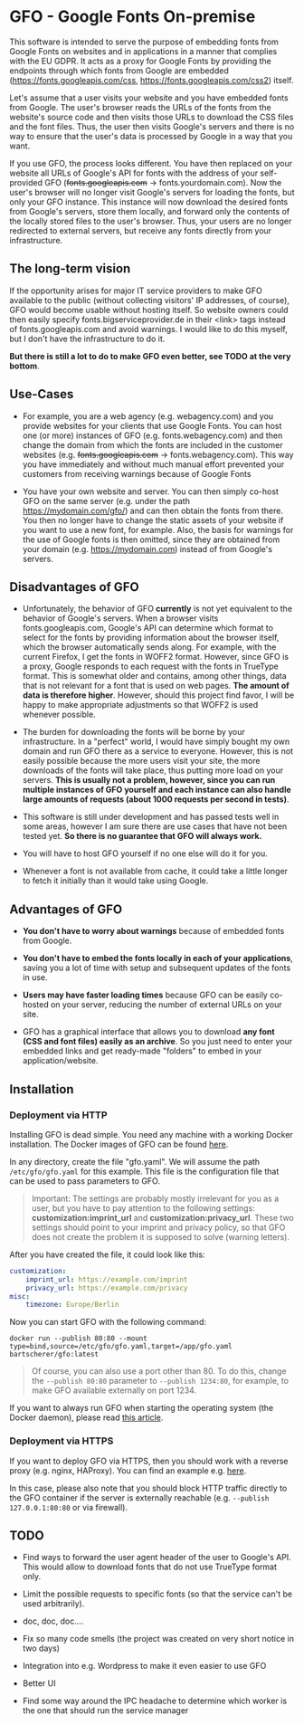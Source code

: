 # GFO - Google Fonts On-premise

This software is intended to serve the purpose of embedding fonts from Google Fonts on websites and in applications in a manner that complies with the EU GDPR. It acts as a proxy for Google Fonts by providing the endpoints through which fonts from Google are embedded (https://fonts.googleapis.com/css, https://fonts.googleapis.com/css2) itself.

Let's assume that a user visits your website and you have embedded fonts from Google. The user's browser reads the URLs of the fonts from the website's source code and then visits those URLs to download the CSS files and the font files. Thus, the user then visits Google's servers and there is no way to ensure that the user's data is processed by Google in a way that you want.

If you use GFO, the process looks different. You have then replaced on your website all URLs of Google's API for fonts with the address of your self-provided GFO (~~fonts.googleapis.com~~ -> fonts.yourdomain.com). Now the user's browser will no longer visit Google's servers for loading the fonts, but only your GFO instance. This instance will now download the desired fonts from Google's servers, store them locally, and forward only the contents of the locally stored files to the user's browser. Thus, your users are no longer redirected to external servers, but receive any fonts directly from your infrastructure.

## The long-term vision

If the opportunity arises for major IT service providers to make GFO available to the public (without collecting visitors' IP addresses, of course), GFO would become usable without hosting itself. So website owners could then easily specify fonts.bigserviceprovider.de in their <link\> tags instead of fonts.googleapis.com and avoid warnings. I would like to do this myself, but I don't have the infrastructure to do it.

**But there is still a lot to do to make GFO even better, see TODO at the very bottom**.

## Use-Cases

- For example, you are a web agency (e.g. webagency.com) and you provide websites for your clients that use Google Fonts. You can host one (or more) instances of GFO (e.g. fonts.webagency.com) and then change the domain from which the fonts are included in the customer websites (e.g. ~~fonts.googleapis.com~~ -> fonts.webagency.com). This way you have immediately and without much manual effort prevented your customers from receiving warnings because of Google Fonts

- You have your own website and server. You can then simply co-host GFO on the same server (e.g. under the path https://mydomain.com/gfo/) and can then obtain the fonts from there. You then no longer have to change the static assets of your website if you want to use a new font, for example. Also, the basis for warnings for the use of Google fonts is then omitted, since they are obtained from your domain (e.g. https://mydomain.com) instead of from Google's servers.

## Disadvantages of GFO

- Unfortunately, the behavior of GFO **currently** is not yet equivalent to the behavior of Google's servers. When a browser visits fonts.googleapis.com, Google's API can determine which format to select for the fonts by providing information about the browser itself, which the browser automatically sends along. For example, with the current Firefox, I get the fonts in WOFF2 format. However, since GFO is a proxy, Google responds to each request with the fonts in TrueType format. This is somewhat older and contains, among other things, data that is not relevant for a font that is used on web pages. **The amount of data is therefore higher**. However, should this project find favor, I will be happy to make appropriate adjustments so that WOFF2 is used whenever possible.

- The burden for downloading the fonts will be borne by your infrastructure. In a "perfect" world, I would have simply bought my own domain and run GFO there as a service to everyone. However, this is not easily possible because the more users visit your site, the more downloads of the fonts will take place, thus putting more load on your servers. **This is usually not a problem, however, since you can run multiple instances of GFO yourself and each instance can also handle large amounts of requests (about 1000 requests per second in tests)**.

- This software is still under development and has passed tests well in some areas, however I am sure there are use cases that have not been tested yet. **So there is no guarantee that GFO will always work.**

- You will have to host GFO yourself if no one else will do it for you.

- Whenever a font is not available from cache, it could take a little longer to fetch it initially than it would take using Google.

## Advantages of GFO

- **You don't have to worry about warnings** because of embedded fonts from Google.

- **You don't have to embed the fonts locally in each of your applications**, saving you a lot of time with setup and subsequent updates of the fonts in use.

- **Users may have faster loading times** because GFO can be easily co-hosted on your server, reducing the number of external URLs on your site.

- GFO has a graphical interface that allows you to download **any font (CSS and font files) easily as an archive**. So you just need to enter your embedded links and get ready-made "folders" to embed in your application/website.
## Installation

### Deployment via HTTP

Installing GFO is dead simple. You need any machine with a working Docker installation. The Docker images of GFO can be found [here](https://hub.docker.com/repository/docker/bartscherer/gfo).

In any directory, create the file "gfo.yaml". We will assume the path `/etc/gfo/gfo.yaml` for this example. This file is the configuration file that can be used to pass parameters to GFO.

> Important: The settings are probably mostly irrelevant for you as a user, but you have to pay attention to the following settings: **customization:imprint_url** and **customization:privacy_url**. These two settings should point to your imprint and privacy policy, so that GFO does not create the problem it is supposed to solve (warning letters).

After you have created the file, it could look like this: 

```yaml
customization:
    imprint_url: https://example.com/imprint
    privacy_url: https://example.com/privacy
misc:
    timezone: Europe/Berlin
```

Now you can start GFO with the following command:

`docker run --publish 80:80 --mount type=bind,source=/etc/gfo/gfo.yaml,target=/app/gfo.yaml bartscherer/gfo:latest`

> Of course, you can also use a port other than 80. To do this, change the `--publish 80:80` parameter to `--publish 1234:80`, for example, to make GFO available externally on port 1234.

If you want to always run GFO when starting the operating system (the Docker daemon), please read [this article](https://docs.docker.com/config/containers/start-containers-automatically/).

### Deployment via HTTPS

If you want to deploy GFO via HTTPS, then you should work with a reverse proxy (e.g. nginx, HAProxy). You can find an example e.g. [here](https://leangaurav.medium.com/simplest-https-setup-nginx-reverse-proxy-letsencrypt-ssl-certificate-aws-cloud-docker-4b74569b3c61).

In this case, please also note that you should block HTTP traffic directly to the GFO container if the server is externally reachable (e.g. `--publish 127.0.0.1:80:80` or via firewall).

## TODO

- Find ways to forward the user agent header of the user to Google's API. This would allow to download fonts that do not use TrueType format only.

- Limit the possible requests to specific fonts (so that the service can't be used arbitrarily).

- doc, doc, doc....

- Fix so many code smells (the project was created on very short notice in two days)

- Integration into e.g. Wordpress to make it even easier to use GFO

- Better UI

- Find some way around the IPC headache to determine which worker is the one that should run the service manager
